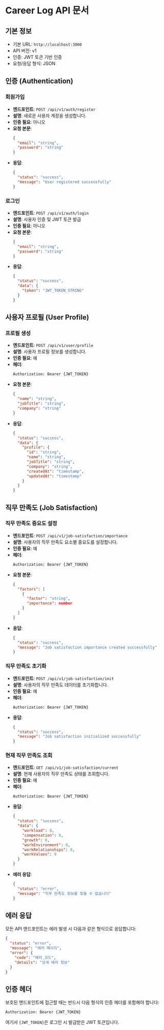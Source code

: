 # Career Log API 문서

## 기본 정보
- 기본 URL: `http://localhost:3000`
- API 버전: v1
- 인증: JWT 토큰 기반 인증
- 요청/응답 형식: JSON

## 인증 (Authentication)

### 회원가입
- **엔드포인트**: `POST /api/v1/auth/register`
- **설명**: 새로운 사용자 계정을 생성합니다.
- **인증 필요**: 아니오
- **요청 본문**:
  ```json
  {
    "email": "string",
    "password": "string"
  }
  ```
- **응답**:
  ```json
  {
    "status": "success",
    "message": "User registered successfully"
  }
  ```

### 로그인
- **엔드포인트**: `POST /api/v1/auth/login`
- **설명**: 사용자 인증 및 JWT 토큰 발급
- **인증 필요**: 아니오
- **요청 본문**:
  ```json
  {
    "email": "string",
    "password": "string"
  }
  ```
- **응답**:
  ```json
  {
    "status": "success",
    "data": {
      "token": "JWT_TOKEN_STRING"
    }
  }
  ```

## 사용자 프로필 (User Profile)

### 프로필 생성
- **엔드포인트**: `POST /api/v1/user/profile`
- **설명**: 사용자 프로필 정보를 생성합니다.
- **인증 필요**: 예
- **헤더**:
  ```
  Authorization: Bearer {JWT_TOKEN}
  ```
- **요청 본문**:
  ```json
  {
    "name": "string",
    "jobTitle": "string",
    "company": "string"
  }
  ```
- **응답**:
  ```json
  {
    "status": "success",
    "data": {
      "profile": {
        "id": "string",
        "name": "string",
        "jobTitle": "string",
        "company": "string",
        "createdAt": "timestamp",
        "updatedAt": "timestamp"
      }
    }
  }
  ```

## 직무 만족도 (Job Satisfaction)

### 직무 만족도 중요도 설정
- **엔드포인트**: `POST /api/v1/job-satisfaction/importance`
- **설명**: 사용자의 직무 만족도 요소별 중요도를 설정합니다.
- **인증 필요**: 예
- **헤더**:
  ```
  Authorization: Bearer {JWT_TOKEN}
  ```
- **요청 본문**:
  ```json
  {
    "factors": [
      {
        "factor": "string",
        "importance": number
      }
    ]
  }
  ```
- **응답**:
  ```json
  {
    "status": "success",
    "message": "Job satisfaction importance created successfully"
  }
  ```

### 직무 만족도 초기화
- **엔드포인트**: `POST /api/v1/job-satisfaction/init`
- **설명**: 사용자의 직무 만족도 데이터를 초기화합니다.
- **인증 필요**: 예
- **헤더**:
  ```
  Authorization: Bearer {JWT_TOKEN}
  ```
- **응답**:
  ```json
  {
    "status": "success",
    "message": "Job satisfaction initialized successfully"
  }
  ```

### 현재 직무 만족도 조회
- **엔드포인트**: `GET /api/v1/job-satisfaction/current`
- **설명**: 현재 사용자의 직무 만족도 상태를 조회합니다.
- **인증 필요**: 예
- **헤더**:
  ```
  Authorization: Bearer {JWT_TOKEN}
  ```
- **응답**:
  ```json
  {
    "status": "success",
    "data": {
      "workload": 0,
      "compensation": 0,
      "growth": 0,
      "workEnvironment": 0,
      "workRelationships": 0,
      "workValues": 0
    }
  }
  ```
- **에러 응답**:
  ```json
  {
    "status": "error",
    "message": "직무 만족도 정보를 찾을 수 없습니다"
  }
  ```

## 에러 응답
모든 API 엔드포인트는 에러 발생 시 다음과 같은 형식으로 응답합니다:
```json
{
  "status": "error",
  "message": "에러 메시지",
  "error": {
    "code": "에러_코드",
    "details": "상세 에러 정보"
  }
}
```

## 인증 헤더
보호된 엔드포인트에 접근할 때는 반드시 다음 형식의 인증 헤더를 포함해야 합니다:
```
Authorization: Bearer {JWT_TOKEN}
```
여기서 `{JWT_TOKEN}`은 로그인 시 발급받은 JWT 토큰입니다. 